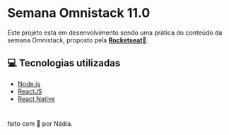 # Semana Omnistack 11.0
Este projeto está em desenvolvimento sendo uma prática do conteúdo da semana Omnistack, proposto pela **[Rocketseat](https://rocketseat.com.br/)**:rocket:.

## :computer: Tecnologias utilizadas
- [Node.js](https://nodejs.org/en/)
- [ReactJS](https://pt-br.reactjs.org/)
- [React Native](https://reactnative.dev/)
# 

feito com :sparkling_heart: por Nádia.
